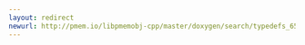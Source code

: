 ```yaml
---
layout: redirect
newurl: http://pmem.io/libpmemobj-cpp/master/doxygen/search/typedefs_65.html
---
```

